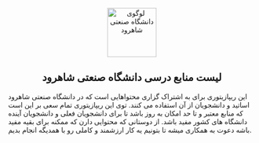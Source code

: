 <p align="center">
  <a href="https://github.com/MosFazli/todolist" target="_blank">
    <img alt="لوگوی دانشگاه صنعتی شاهرود" width="100" src="[[https://raw.githubusercontent.com/MosFazli/todolist/main/readme%20files/logo.png](https://raw.githubusercontent.com/mosfazli-x/shahrood-university-of-technology/main/Images/Logo/White/Logo%20Full.png)](https://github.com/mosfazli-x/shahrood-university-of-technology/assets/141008399/92eaadbd-217b-409e-95f0-d286195265c1)">
  </a>
</p>
<h2 align="center">لیست منابع درسی دانشگاه صنعتی شاهرود</h2>

این ریپازیتوری برای به اشتراک گزاری محتواهایی است که در دانشگاه صنعتی شاهرود اساتید و دانشجویان از آن استفاده می کنند.
توی این ریپازیتوری تمام سعی بر این است که منابع معتبر و تا حد امکان به روز باشد تا برای دانشجویان فعلی و دانشجویان آینده دانشگاه های کشور مفید باشد.
از دوستانی که محتوایی دارن که ممکنه برای بقیه مفید باشه دعوت به همکاری میشه تا بتونیم یه کار ارزشمند و کاملی رو با همدیگه انجام بدیم.
